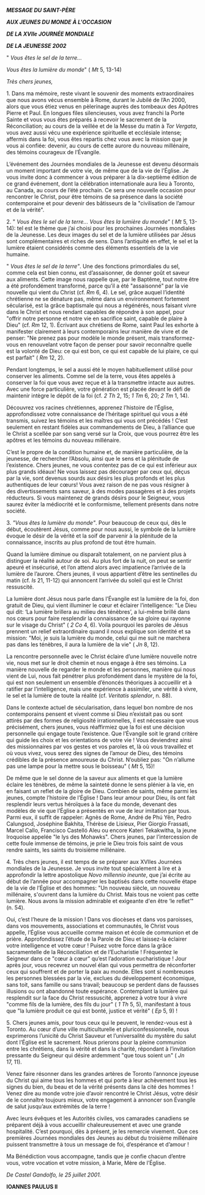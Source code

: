 ***MESSAGE DU SAINT-PÈRE***

***AUX JEUNES DU MONDE À L'OCCASION***

***DE LA XVIIe JOURNÉE MONDIALE***

***DE LA JEUNESSE 2002***

" *Vous êtes le sel de la terre...*

*Vous êtes la lumière du monde*" ( *Mt* 5, 13-14)

*Très chers jeunes,*

1\. Dans ma mémoire, reste vivant le souvenir des moments extraordinaires que nous avons vécus ensemble à Rome, durant le Jubilé de l’An 2000, alors que vous étiez venus en pèlerinage auprès des tombeaux des Apôtres Pierre et Paul. En longues files silencieuses, vous avez franchi la Porte Sainte et vous vous êtes préparés à recevoir le sacrement de la Réconciliation; au cours de la veillée et de la Messe du matin à *Tor Vergata*, vous avez aussi vécu une expérience spirituelle et ecclésiale intense; affermis dans la foi, vous êtes repartis chez vous avec la mission que je vous ai confiée: devenir, au cours de cette aurore du nouveau millénaire, des témoins courageux de l’Évangile.

L’événement des Journées mondiales de la Jeunesse est devenu désormais un moment important de votre vie, de même que de la vie de l’Église. Je vous invite donc à commencer à vous préparer à la dix-septième édition de ce grand événement, dont la célébration internationale aura lieu à Toronto, au Canada, au cours de l’été prochain. Ce sera une nouvelle occasion pour rencontrer le Christ, pour être témoins de sa présence dans la société contemporaine et pour devenir des bâtisseurs de la "civilisation de l’amour et de la vérité".

2\. " *Vous êtes le sel de la terre... Vous êtes la lumière du monde"* ( *Mt* 5, 13-14): tel est le thème que j’ai choisi pour les prochaines Journées mondiales de la Jeunesse. Les deux images du sel et de la lumière utilisées par Jésus sont complémentaires et riches de sens. Dans l’antiquité en effet, le sel et la lumière étaient considérés comme des éléments essentiels de la vie humaine.

" *Vous êtes le sel de la terre"*. Une des fonctions primordiales du sel, comme cela est bien connu, est d’assaisonner, de donner goût et saveur aux aliments. Cette image nous rappelle que, par le Baptême, tout notre être a été profondément transformé, parce qu’il a été "assaisonné" par la vie nouvelle qui vient du Christ (cf. *Rm* 6, 4). Le sel, grâce auquel l’identité chrétienne ne se dénature pas, même dans un environnement fortement sécularisé, est la grâce baptismale qui nous a régénérés, nous faisant vivre dans le Christ et nous rendant capables de répondre à son appel, pour "offrir notre personne et notre vie en sacrifice saint, capable de plaire à Dieu" (cf. *Rm* 12, 1). Écrivant aux chrétiens de Rome, saint Paul les exhorte à manifester clairement à leurs contemporains leur manière de vivre et de penser: "Ne prenez pas pour modèle le monde présent, mais transformez-vous en renouvelant votre façon de penser pour savoir reconnaître quelle est la volonté de Dieu: ce qui est bon, ce qui est capable de lui plaire, ce qui est parfait" ( *Rm* 12, 2).

Pendant longtemps, le sel a aussi été le moyen habituellement utilisé pour conserver les aliments. Comme sel de la terre, vous êtes appelés à conserver la foi que vous avez reçue et à la transmettre intacte aux autres. Avec une force particulière, votre génération est placée devant le défi de maintenir intègre le dépôt de la foi (cf. *2 Th* 2, 15; *1 Tm* 6, 20; *2 Tm* 1, 14).

Découvrez vos racines chrétiennes, apprenez l’histoire de l’Église, approfondissez votre connaissance de l’héritage spirituel qui vous a été transmis, suivez les témoins et les maîtres qui vous ont précédés ! C’est seulement en restant fidèles aux commandements de Dieu, à l’alliance que le Christ a scellée par son sang versé sur la Croix, que vous pourrez être les apôtres et les témoins du nouveau millénaire.

C’est le propre de la condition humaine et, de manière particulière, de la jeunesse, de rechercher l’Absolu, ainsi que le sens et la plénitude de l’existence. Chers jeunes, ne vous contentez pas de ce qui est inférieur aux plus grands idéaux! Ne vous laissez pas décourager par ceux qui, déçus par la vie, sont devenus sourds aux désirs les plus profonds et les plus authentiques de leur cœurs! Vous avez raison de ne pas vous résigner à des divertissements sans saveur, à des modes passagères et à des projets réducteurs. Si vous maintenez de grands désirs pour le Seigneur, vous saurez éviter la médiocrité et le conformisme, tellement présents dans notre société.

3\. *"Vous êtes la lumière du monde"*. Pour beaucoup de ceux qui, dès le début, écoutèrent Jésus, comme pour nous aussi, le symbole de la lumière évoque le désir de la vérité et la soif de parvenir à la plénitude de la connaissance, inscrits au plus profond de tout être humain.

Quand la lumière diminue ou disparaît totalement, on ne parvient plus à distinguer la réalité autour de soi. Au plus fort de la nuit, on peut se sentir apeuré et insécurisé, et l’on attend alors avec impatience l’arrivée de la lumière de l’aurore. Chers jeunes, il vous appartient d’être les sentinelles du matin (cf. *Is* 21, 11-12) qui annoncent l’arrivée du soleil qui est le Christ ressuscité.

La lumière dont Jésus nous parle dans l’Évangile est la lumière de la foi, don gratuit de Dieu, qui vient illuminer le cœur et éclairer l’intelligence: "Le Dieu qui dit: ‘La lumière brillera au milieu des ténèbres’, a lui-même brillé dans nos cœurs pour faire resplendir la connaissance de sa gloire qui rayonne sur le visage du Christ" ( *2 Co* 4, 6). Voila pourquoi les paroles de Jésus prennent un relief extraordinaire quand il nous explique son identité et sa mission: "Moi, je suis la lumière du monde, celui qui me suit ne marchera pas dans les ténèbres, il aura la lumière de la vie" ( *Jn* 8, 12).

La rencontre personnelle avec le Christ éclaire d’une lumière nouvelle notre vie, nous met sur le droit chemin et nous engage à être ses témoins. La manière nouvelle de regarder le monde et les personnes, manière qui nous vient de Lui, nous fait pénétrer plus profondément dans le mystère de la foi, qui est non seulement un ensemble d’énoncés théoriques à accueillir et à ratifier par l’intelligence, mais une expérience à assimiler, une vérité à vivre, le sel et la lumière de toute la réalité (cf. *Veritatis splendor*, n. 88).

Dans le contexte actuel de sécularisation, dans lequel bon nombre de nos contemporains pensent et vivent comme si Dieu n’existait pas ou sont attirés par des formes de religiosité irrationnelles, il est nécessaire que vous précisément, chers jeunes, vous réaffirmiez que la foi est une décision personnelle qui engage toute l’existence. Que l’Évangile soit le grand critère qui guide les choix et les orientations de votre vie ! Vous deviendrez ainsi des missionnaires par vos gestes et vos paroles et, là où vous travaillez et où vous vivez, vous serez des signes de l’amour de Dieu, des témoins crédibles de la présence amoureuse du Christ. N’oubliez pas: "On n’allume pas une lampe pour la mettre sous le boisseau" ( *Mt* 5, 15)!

De même que le sel donne de la saveur aux aliments et que la lumière éclaire les ténèbres, de même la sainteté donne le sens plénier à la vie, en en faisant un reflet de la gloire de Dieu. Combien de saints, même parmi les jeunes, compte l’histoire de l’Église ! Dans leur amour pour Dieu, ils ont fait resplendir leurs vertus héroïques à la face du monde, devenant des modèles de vie que l’Église a présentés en vue de leur imitation par tous. Parmi eux, il suffit de rappeler: Agnès de Rome, André de Phú Yên, Pedro Calungsod, Joséphine Bakhita, Thérèse de Lisieux, Pier Giorgio Frassati, Marcel Callo, Francisco Castelló Aleu ou encore Kateri Tekakwitha, la jeune Iroquoise appelée "le lys des Mohawks". Chers jeunes, par l’intercession de cette foule immense de témoins, je prie le Dieu trois fois saint de vous rendre saints, les saints du troisième millénaire.

4\. Très chers jeunes, il est temps de se préparer aux XVIIes Journées mondiales de la Jeunesse. Je vous invite tout spécialement à lire et à approfondir la lettre apostolique *Novo millennio ineunte*, que j’ai écrite au début de l’année pour accompagner les baptisés dans cette nouvelle étape de la vie de l’Église et des hommes: "Un nouveau siècle, un nouveau millénaire, s'ouvrent dans la lumière du Christ. Mais tous ne voient pas cette lumière. Nous avons la mission admirable et exigeante d'en être ‘le reflet’" (n. 54).

Oui, c’est l’heure de la mission ! Dans vos diocèses et dans vos paroisses, dans vos mouvements, associations et communautés, le Christ vous appelle, l’Église vous accueille comme maison et école de communion et de prière. Approfondissez l’étude de la Parole de Dieu et laissez-la éclairer votre intelligence et votre cœur ! Puisez votre force dans la grâce sacramentelle de la Réconciliation et de l’Eucharistie ! Fréquentez le Seigneur dans ce "cœur à cœur" qu’est l’adoration eucharistique ! Jour après jour, vous recevrez un nouvel élan qui vous permettra de réconforter ceux qui souffrent et de porter la paix au monde. Elles sont si nombreuses les personnes blessées par la vie, exclues du développement économique, sans toit, sans famille ou sans travail; beaucoup se perdent dans de fausses illusions ou ont abandonné toute espérance. Contemplant la lumière qui resplendit sur la face du Christ ressuscité, apprenez à votre tour à vivre "comme fils de la lumière, des fils du jour" ( *1 Th* 5, 5), manifestant à tous que "la lumière produit ce qui est bonté, justice et vérité" ( *Ep* 5, 9) !

5\. Chers jeunes amis, pour tous ceux qui le peuvent, le rendez-vous est à Toronto. Au cœur d’une ville multiculturelle et pluriconfessionnelle, nous exprimerons l’unicité du Christ Sauveur et l’universalité du mystère du salut dont l’Église est le sacrement. Nous prierons pour la pleine communion entre les chrétiens, dans la vérité et dans la charité, répondant à l’invitation pressante du Seigneur qui désire ardemment "que tous soient un" ( *Jn* 17, 11).

Venez faire résonner dans les grandes artères de Toronto l’annonce joyeuse du Christ qui aime tous les hommes et qui porte à leur achèvement tous les signes du bien, du beau et de la vérité présents dans la cité des hommes ! Venez dire au monde votre joie d’avoir rencontré le Christ Jésus, votre désir de le connaître toujours mieux, votre engagement à annoncer son Évangile de salut jusqu’aux extrémités de la terre !

Avec leurs évêques et les Autorités civiles, vos camarades canadiens se préparent déjà à vous accueillir chaleureusement et avec une grande hospitalité. C’est pourquoi, dès à présent, je les remercie vivement. Que ces premières Journées mondiales des Jeunes au début du troisième millénaire puissent transmettre à tous un message de foi, d’espérance et d’amour !

Ma Bénédiction vous accompagne, tandis que je confie chacun d’entre vous, votre vocation et votre mission, à Marie, Mère de l’Église.

*De Castel Gandolfo, le 25 juillet 2001.*

**IOANNES PAULUS II**